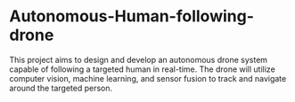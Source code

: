 # Autonomous-Human-following-drone
This project aims to design and develop an autonomous drone system capable of following a targeted human in real-time. The drone will utilize computer vision, machine learning, and sensor fusion to track and navigate around the targeted person.
